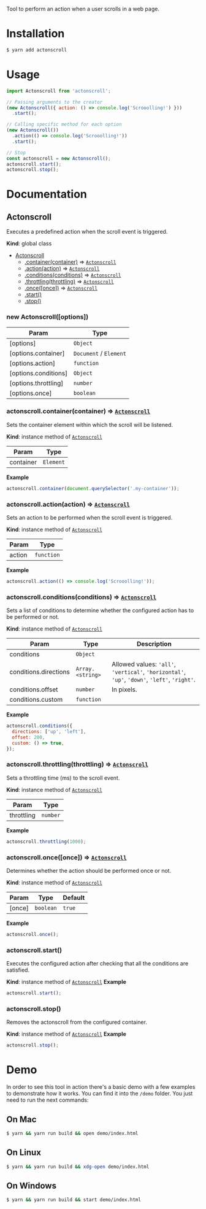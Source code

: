 Tool to perform an action when a user scrolls in a web page.

# Installation

```bash
$ yarn add actonscroll
```

# Usage

```javascript
import Actonscroll from 'actonscroll';

// Passing arguments to the creator
(new Actonscroll({ action: () => console.log('Scrooolling!') }))
  .start();

// Calling specific method for each option
(new Actonscroll())
  .action(() => console.log('Scrooolling!'))
  .start();

// Stop
const actonscroll = new Actonscroll();
actonscroll.start();
actonscroll.stop();
```

# Documentation

<a name="Actonscroll"></a>

## Actonscroll
Executes a predefined action when the scroll event is triggered.

**Kind**: global class

* [Actonscroll](#Actonscroll)
    * [.container(container)](#Actonscroll+container) ⇒ [<code>Actonscroll</code>](#Actonscroll)
    * [.action(action)](#Actonscroll+action) ⇒ [<code>Actonscroll</code>](#Actonscroll)
    * [.conditions(conditions)](#Actonscroll+conditions) ⇒ [<code>Actonscroll</code>](#Actonscroll)
    * [.throttling(throttling)](#Actonscroll+throttling) ⇒ [<code>Actonscroll</code>](#Actonscroll)
    * [.once([once])](#Actonscroll+once) ⇒ [<code>Actonscroll</code>](#Actonscroll)
    * [.start()](#Actonscroll+start)
    * [.stop()](#Actonscroll+stop)

### new Actonscroll([options])

| Param | Type |
| --- | --- |
| [options] | <code>Object</code> |
| [options.container] | <code>Document</code> / <code>Element</code> |
| [options.action] | <code>function</code> |
| [options.conditions] | <code>Object</code> |
| [options.throttling] | <code>number</code> |
| [options.once] | <code>boolean</code> |

<a name="Actonscroll+container"></a>

### actonscroll.container(container) ⇒ [<code>Actonscroll</code>](#Actonscroll)
Sets the container element within which the scroll will be listened.

**Kind**: instance method of [<code>Actonscroll</code>](#Actonscroll)

| Param | Type |
| --- | --- |
| container | <code>Element</code> |

**Example**
```js
actonscroll.container(document.querySelector('.my-container'));
```
<a name="Actonscroll+action"></a>

### actonscroll.action(action) ⇒ [<code>Actonscroll</code>](#Actonscroll)
Sets an action to be performed when the scroll event is triggered.

**Kind**: instance method of [<code>Actonscroll</code>](#Actonscroll)

| Param | Type |
| --- | --- |
| action | <code>function</code> |

**Example**
```js
actonscroll.action(() => console.log('Scrooolling!'));
```
<a name="Actonscroll+conditions"></a>

### actonscroll.conditions(conditions) ⇒ [<code>Actonscroll</code>](#Actonscroll)
Sets a list of conditions to determine whether the configured action has to be performed or not.

**Kind**: instance method of [<code>Actonscroll</code>](#Actonscroll)

| Param | Type | Description |
| --- | --- | --- |
| conditions | <code>Object</code> |  |
| conditions.directions | <code>Array.&lt;string&gt;</code> | Allowed values: <code>'all'</code>, <code>'vertical'</code>, <code>'horizontal'</code>, <code>'up'</code>, <code>'down'</code>, <code>'left'</code>, <code>'right'</code>. |
| conditions.offset | <code>number</code> | In pixels. |
| conditions.custom | <code>function</code> |  |

**Example**
```js
actonscroll.conditions({
  directions: ['up', 'left'],
  offset: 200,
  custom: () => true,
});
```
<a name="Actonscroll+throttling"></a>

### actonscroll.throttling(throttling) ⇒ [<code>Actonscroll</code>](#Actonscroll)
Sets a throttling time (ms) to the scroll event.

**Kind**: instance method of [<code>Actonscroll</code>](#Actonscroll)

| Param | Type |
| --- | --- |
| throttling | <code>number</code> |

**Example**
```js
actonscroll.throttling(1000);
```
<a name="Actonscroll+once"></a>

### actonscroll.once([once]) ⇒ [<code>Actonscroll</code>](#Actonscroll)
Determines whether the action should be performed once or not.

**Kind**: instance method of [<code>Actonscroll</code>](#Actonscroll)

| Param | Type | Default |
| --- | --- | --- |
| [once] | <code>boolean</code> | <code>true</code> |

**Example**
```js
actonscroll.once();
```
<a name="Actonscroll+start"></a>

### actonscroll.start()
Executes the configured action after checking that all the conditions are satisfied.

**Kind**: instance method of [<code>Actonscroll</code>](#Actonscroll)
**Example**
```js
actonscroll.start();
```
<a name="Actonscroll+stop"></a>

### actonscroll.stop()
Removes the actonscroll from the configured container.

**Kind**: instance method of [<code>Actonscroll</code>](#Actonscroll)
**Example**
```js
actonscroll.stop();
```

# Demo

In order to see this tool in action there's a basic demo with a few examples to demonstrate how it works. You can find it into the <code>/demo</code> folder. You just need to run the next commands:

## On Mac
```bash
$ yarn && yarn run build && open demo/index.html
```

## On Linux
```bash
$ yarn && yarn run build && xdg-open demo/index.html
```

## On Windows
```bash
$ yarn && yarn run build && start demo/index.html
```
